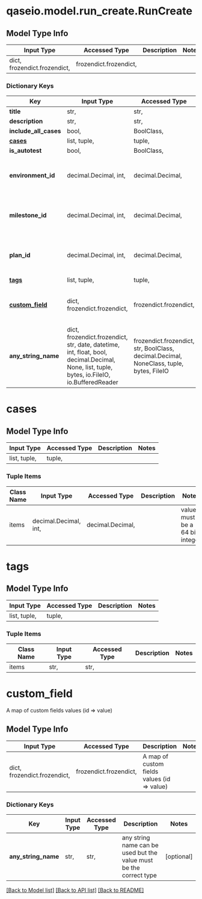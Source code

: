 # qaseio.model.run_create.RunCreate

## Model Type Info
Input Type | Accessed Type | Description | Notes
------------ | ------------- | ------------- | -------------
dict, frozendict.frozendict,  | frozendict.frozendict,  |  | 

### Dictionary Keys
Key | Input Type | Accessed Type | Description | Notes
------------ | ------------- | ------------- | ------------- | -------------
**title** | str,  | str,  |  | 
**description** | str,  | str,  |  | [optional] 
**include_all_cases** | bool,  | BoolClass,  |  | [optional] 
**[cases](#cases)** | list, tuple,  | tuple,  |  | [optional] 
**is_autotest** | bool,  | BoolClass,  |  | [optional] 
**environment_id** | decimal.Decimal, int,  | decimal.Decimal,  |  | [optional] value must be a 64 bit integer
**milestone_id** | decimal.Decimal, int,  | decimal.Decimal,  |  | [optional] value must be a 64 bit integer
**plan_id** | decimal.Decimal, int,  | decimal.Decimal,  |  | [optional] value must be a 64 bit integer
**[tags](#tags)** | list, tuple,  | tuple,  |  | [optional] 
**[custom_field](#custom_field)** | dict, frozendict.frozendict,  | frozendict.frozendict,  | A map of custom fields values (id &#x3D;&gt; value) | [optional] 
**any_string_name** | dict, frozendict.frozendict, str, date, datetime, int, float, bool, decimal.Decimal, None, list, tuple, bytes, io.FileIO, io.BufferedReader | frozendict.frozendict, str, BoolClass, decimal.Decimal, NoneClass, tuple, bytes, FileIO | any string name can be used but the value must be the correct type | [optional]

# cases

## Model Type Info
Input Type | Accessed Type | Description | Notes
------------ | ------------- | ------------- | -------------
list, tuple,  | tuple,  |  | 

### Tuple Items
Class Name | Input Type | Accessed Type | Description | Notes
------------- | ------------- | ------------- | ------------- | -------------
items | decimal.Decimal, int,  | decimal.Decimal,  |  | value must be a 64 bit integer

# tags

## Model Type Info
Input Type | Accessed Type | Description | Notes
------------ | ------------- | ------------- | -------------
list, tuple,  | tuple,  |  | 

### Tuple Items
Class Name | Input Type | Accessed Type | Description | Notes
------------- | ------------- | ------------- | ------------- | -------------
items | str,  | str,  |  | 

# custom_field

A map of custom fields values (id => value)

## Model Type Info
Input Type | Accessed Type | Description | Notes
------------ | ------------- | ------------- | -------------
dict, frozendict.frozendict,  | frozendict.frozendict,  | A map of custom fields values (id &#x3D;&gt; value) | 

### Dictionary Keys
Key | Input Type | Accessed Type | Description | Notes
------------ | ------------- | ------------- | ------------- | -------------
**any_string_name** | str,  | str,  | any string name can be used but the value must be the correct type | [optional] 

[[Back to Model list]](../../README.md#documentation-for-models) [[Back to API list]](../../README.md#documentation-for-api-endpoints) [[Back to README]](../../README.md)

